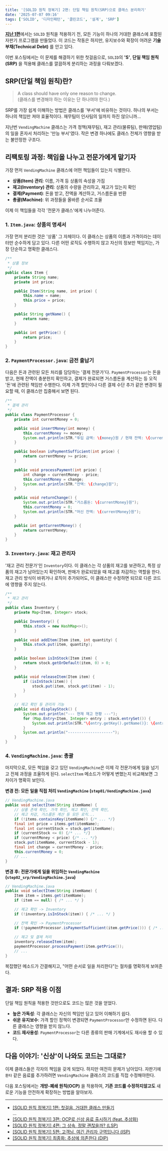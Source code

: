 ```yaml
---
title: '[SOLID 원칙 정복기] 2편: 단일 책임 원칙(SRP)으로 클래스 분리하기'
date: '2025-07-07 09:16'
tags: ['SOLID', '디자인패턴', '클린코드', '설계', 'SRP']
---
```


[__지난 1편__](https://yseek.github.io/yun-blog/posts/solid-vending-machine-1)에서는 `SOLID` 원칙을 적용하기 전, 모든 기능이 하나의 거대한 클래스에 포함된 자판기 프로그램을 만들었다. 이 코드는 작동은 하지만, 유지보수와 확장이 어려운 __기술 부채(Technical Debt)__ 를 안고 있다.

이번 포스팅에서는 이 문제를 해결하기 위한 첫걸음으로, `SOLID`의 __'S'__, __단일 책임 원칙(SRP)__ 을 적용해 클래스를 깔끔하게 분리하는 과정을 다뤄보겠다.

 ## SRP(단일 책임 원칙)란?

> A class should have only one reason to change.  
> (클래스를 변경해야 하는 이유는 단 하나여야 한다.)

SRP를 가장 쉽게 이해하는 방법은 클래스를 '부서'에 비유하는 것이다. 하나의 부서는 하나의 책임만 져야 효율적이다. 재무팀이 인사팀의 일까지 하진 않으니까...

지난번 `VendingMachine` 클래스는 가격 정책(재무팀), 재고 관리(물류팀), 판매(영업팀)의 일을 혼자서 처리하는 '만능 부서'였다. 작은 변경 하나에도 클래스 전체가 영향을 받는 불안정한 구조다.

## 리팩토링 과정: 책임을 나누고 전문가에게 맡기자

가장 먼저 `VendingMachine` 클래스에 어떤 책임들이 있는지 식별한다.

- __상품(Item) 관리__: 이름, 가격 등 상품의 속성을 가짐
- __재고(Inventory) 관리__: 상품의 수량을 관리하고, 재고가 있는지 확인
- __결제(Payment)__: 돈을 받고, 잔액을 계산하고, 거스름돈을 반환
- __총괄(Machine)__: 위 과정들을 올바른 순서로 조율

이제 이 책임들을 각각 '전문가 클래스'에게 나누어준다.

### 1. `Item.java`: 상품의 명세서

가장 먼저 분리한 것은 '상품' 그 자체이다. 이 클래스는 상품의 이름과 가격이라는 데이터만 순수하게 담고 있다. 다른 어떤 로직도 수행하지 않고 자신의 정보만 책임지는, 가장 단순하고 명확한 클래스다.

```java
/**
 * 상품 정보
 */
public class Item {
    private String name;
    private int price;

    public Item(String name, int price) {
        this.name = name;
        this.price = price;
    }

    public String getName() {
        return name;
    }

    public int getPrice() {
        return price;
    }
}

```

### 2. `PaymentProcessor.java`: 금전 출납기

다음은 돈과 관련된 모든 처리를 담당하는 '결제 전문가'다. `PaymentProcessor`는 돈을 받고, 현재 잔액이 충분한지 확인하고, 결제가 완료되면 거스름돈을 계산하는 등 오직 '돈'에 관련된 책임만 수행한다. 이제 가격 할인이나 다른 결제 수단 추가 같은 변경이 필요할 때, 이 클래스만 집중해서 보면 된다.

```java
/**
 * 결제 관리
 */
public class PaymentProcessor {
    private int currentMoney = 0;

    public void insertMoney(int money) {
        this.currentMoney += money;
        System.out.println(STR."투입 금액: \{money}원 / 현재 잔액: \{currentMoney}원");
    }

    public boolean isPaymentSufficient(int price) {
        return currentMoney >= price;
    }

    public void processPayment(int price) {
        int change = currentMoney - price;
        this.currentMoney = change;
        System.out.println(STR."잔액: \{change}원");
    }

    public void returnChange() {
        System.out.println(STR."거스름돈: \{currentMoney}원");
        this.currentMoney = 0;
        System.out.println(STR."머신 잔액: \{currentMoney}원");
    }

    public int getCurrentMoney() {
        return currentMoney;
    }
}
```

### 3. `Inventory.java`: 재고 관리자

'재고 관리 전문가'인 `Inventory`이다. 이 클래스는 각 상품의 재고를 보관하고, 특정 상품의 재고가 남아있는지 확인하며, 판매가 완료되었을 때 재고를 차감하는 역할을 한다. 재고 관리 방식이 바뀌거나 로직이 추가되어도, 이 클래스만 수정하면 되므로 다른 코드에 영향을 주지 않는다.

```java
/**
 * 재고 관리
 */
public class Inventory {
    private Map<Item, Integer> stock;

    public Inventory() {
        this.stock = new HashMap<>();
    }

    public void addItem(Item item, int quantity) {
        this.stock.put(item, quantity);
    }

    public boolean isInStock(Item item) {
        return stock.getOrDefault(item, 0) > 0;
    }

    public void releaseItem(Item item) {
        if (isInStock(item)) {
            stock.put(item, stock.get(item) - 1);
        }
    }

    // 재고 확인 등 관리자 기능
    public void displayStock() {
        System.out.println("--- 현재 재고 현황 ---");
        for (Map.Entry<Item, Integer> entry : stock.entrySet()) {
            System.out.println(STR."\{entry.getKey().getName()}: \{entry.getValue()}개");
        }
        System.out.println("--------------------");
    }
}

```

### 4. `VendingMachine.java`: 총괄

마지막으로, 모든 책임을 갖고 있던 `VendingMachine`은 이제 각 전문가에게 일을 넘기고 전체 과정을 조율하게 된다. `selectItem` 메소드가 어떻게 변했는지 비교해보면 그 차이가 명확히 보인다.

__변경 전: 모든 일을 직접 처리 `VendingMachine` (`step01/VendingMachine.java`)__

```java
// VendingMachine.java
public void selectItem(String itemName) {
    // 상품 존재 확인, 가격 확인, 재고 확인, 잔액 확인,
    // 재고 차감, 거스름돈 계산 등 모든 로직...
    if (!items.containsKey(itemName)) {/* ... */}
    final int price = items.get(itemName);
    final int currentStock = stock.get(itemName);
    if (currentStock <= 0) {/* ... */}
    if (currentMoney < price) {/* ... */}
    stock.put(itemName, currentStock - 1);
    final int change = currentMoney - price;
    this.currentMoney = 0;
    // ...
}
```

__변경 후: 전문가에게 일을 위임하는 `VendingMachine` (`step02_srp/VendingMachine.java`)__

```java
// VendingMachine.java
public void selectItem(String itemName) {
    Item item = items.get(itemName);
    if (item == null) { /* ... */ }

    // 재고 확인 -> Inventory
    if (!inventory.isInStock(item)) { /* ... */ }

    // 잔액 확인 -> PaymentProcessor
    if (!paymentProcessor.isPaymentSufficient(item.getPrice())) { /* ... */ }
    
    // 재고 및 결제 처리
    inventory.releaseItem(item);
    paymentProcessor.processPayment(item.getPrice());
    // ...
}
```

복잡했던 메소드가 간결해지고, "어떤 순서로 일을 처리한다"는 절차를 명확하게 보여준다.

## 결과: SRP 적용 이점

단일 책임 원칙을 적용한 것만으로도 코드는 많은 것을 얻었다.

- __높은 가독성__: 각 클래스는 자신의 책임만 담고 있어 이해하기 쉽다.
- __쉬운 유지보수__: 가격 할인 정책이 변경되면 `PaymentProcessor`만 수정하면 된다. 다른 클래스는 영향을 받지 않느다.
- __코드 재사용성__: `PaymentProcessor`는 다른 종류의 판매 기계에서도 재사용 할 수 있다.

## 다음 이야기: '신상'이 나와도 코드는 그대로?

이제 클래스들은 각자의 책임을 갖게 되었다. 하지만 여전히 문제가 남아있다. 자판기에 `환타` 같은 음료를 추가하려면 `VendingMachine` 클래스의 코드를 직접 수정해야한다.

다음 포스팅에서는 __개방-폐쇄 원칙(OCP)__ 을 적용하여, __기존 코드를 수정하지않고도__ 새로운 기능을 안전하게 확장하는 방법을 알아보자.


---
- [[SOLID 원칙 정복기] 1편: 첫걸음, 거대한 클래스 만들기](https://yseek.github.io/yun-blog/posts/solid-vending-machine-1)  
...  
- [[SOLID 원칙 정복기] 3편: OCP로 신상 음료 출시하기 (feat. 추상화)](https://yseek.github.io/yun-blog/posts/solid-vending-machine-3)
- [[SOLID 원칙 정복기] 4편: 그 상속, 정말 괜찮을까? (LSP)](https://yseek.github.io/yun-blog/posts/solid-vending-machine-4)
- [[SOLID 원칙 정복기] 5편: 고객님, 여긴 관리자 구역입니다 (ISP)](https://yseek.github.io/yun-blog/posts/solid-vending-machine-5)
- [[SOLID 원칙 정복기] 최종화: 추상에 의존한다 (DIP)](https://yseek.github.io/yun-blog/posts/solid-vending-machine-6)
---